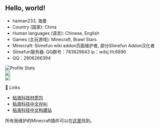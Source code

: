 ## Hello, world!

- haiman233, 海曼
- Country (国家): China
- Human languages (语言): Chinese, English
- Games (主玩游戏): Minecraft, Brawl Stars
- Minecraft: Slimefun wiki addon页面维护者, 部分Slimefun Addon汉化者 
- Slimefun服务器: QQ群号：783629843 ip：wdsj.fit:6896
- QQ：2906266394

<p align="center">

  <img src="https://github-readme-stats.vercel.app/api?username=haiman233&show_icons=true" alt="Profile Stats"><br>
  <img src="https://github-readme-stats.vercel.app/api/top-langs/?username=haiman233&layout=compact"><br>
  <img src="https://visitor-badge.glitch.me/badge?page_id=haiman233">
</p>

🔗 Links

- [粘液科技材质包](https://ybw0014.net/post/guizhancraft-resource-pack)
- [粘液科技中文Wiki](https://slimefun.guizhanss.wiki/)
- [粘液科技中文构建站](https://builds.guizhanss.net/)

所有我维护的Minecraft插件可以在[这里](https://github.com/SlimefunGuguProject)找到。

